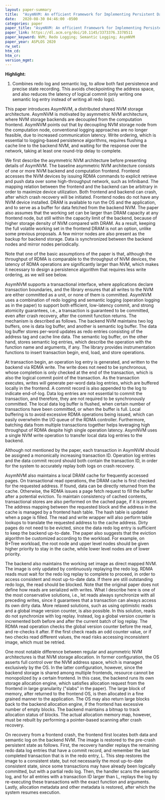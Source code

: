 ```yaml
---
layout: paper-summary
title:  "AsymNVM: An efficient Framework for Implementing Persistent Data Structures on Asymmetric NVM Architecture"
date:   2020-08-30 04:46:00 -0500
categories: paper
paper_title: "AsymNVM: An efficient Framework for Implementing Persistent Data Structures on Asymmetric NVM Architecture"
paper_link: https://dl.acm.org/doi/10.1145/3373376.3378511
paper_keyword: NVM; Redo Logging; Semantic Logging; AsymNVM
paper_year: ASPLOS 2020
rw_set:
htm_cd:
htm_cr:
version_mgmt:
---
```


**Highlight:**

1. Combines redo log and semantic log, to allow both fast persistence and precise state recording. This avoids checkpointing 
   the address space, and also reduces the latency of logical commit (only writing one semantic log entry instead of 
   writing all redo logs).



This paper introduces AsymNVM, a distributed shared NVM storage architecture. AsymNVM is motivated by asymmetric NVM architecture,
where NVM storage backends are decoupled from the computation frontend. AsymNVM points out that by decoupling NVM storage node
from the computation node, conventional logging approaches are no longer feasible, due to increased communication
latency. Write ordering, which is essential to logging-based persistence algorithms, requires flushing a cache line to 
the backend NVM, and waiting for the response over the network, taking at least one round-trip delay to complete.

We first describe the asymmetric NVM architecture before presenting details of AsymNVM. The baseline asymmetric NVM
architecture consists of one or more NVM backend and computation frontend. Frontend accesses the NVM devices by 
issuing RDMA commands to explicit retrieve and push data over some high-throughput network, such as Infiniband.
The mapping relation between the frontend and the backend can be arbitrary in order to maximize device utilization.
Both frontend and backend can crash, after which crash recovery will be initiated.
Frontend nodes do not have any NVM device installed. DRAM is available to run the OS and the application, and to
serve as a buffer for data fetched from the backend NVM.
The paper also assumes that the working set can be larger than DRAM capacity at any frontend node, but still within the
capacity limit of the backend, because of higher storage density of NVM compared with DRAM.
As a result, keeping the full volatile working set in the frontend DRAM is not an option, unlike some previous proposals. 
A few mirror nodes are also present as the backup for backend storage. Data is synchronized between the backend nodes
and mirror nodes periodically.

Note that one of the basic assumptions of the paper is that, although the throughput of RDMA is comparable to the 
throughput of NVM devices, the latency of RDMA operations are significantly larger than NVM, which makes it necessary
to design a persistence algorithm that requires less write ordering, as we will see below.

AsymNVM supports a transactional interface, where applications declare transaction boundaries, and the library ensures
that all writes to the NVM are either committed as a unit, or none of them is committed. 
AsymNVM uses a combination of redo logging and semantic logging (operation logging as in the paper) to support both
efficient, low-latency commit, and strong atomicity guarantees, i.e., a transaction is guaranteed to be committed, even 
after crash recovery, after the commit function returns.
The mechanism is described as follows. The backend NVM maintains two log buffers, one is data log buffer, and another 
is semantic log buffer. The data log buffer stores per-word updates as redo entries consisting of the address tag and
cache line data. The semantic log buffer, on the other hand, stores semantic log entries, which describe the operation
with the function name and arguments, if any. 
The library provides instrumentation functions to insert transaction begin, end, load, and store operations.

At transaction begin, an operation log entry is generated, and written to the backend via RDMA write. The write does
not need to be synchronous, whose completion is only checked at the end of the transaction, which is also the logical
commit point of the transaction. As the transaction executes, writes will generate per-word data log entries, which
are buffered locally in the frontend. A commit record is also appended to the log to indicate end-of-log. 
Data log entries are not essential to commit the transaction, and therefore, they
are not required to be synchronously committed. The local data log buffer is flushed, when certain number of 
transactions have been committed, or when the buffer is full. 
Local buffering is to avoid excessive RDMA operations being issued, which can easily overwhelm the I/O queue of the RDMA
controller. Furthermore, batching data from multiple transactions together helps leveraging high throughput of RDMA
despite high single operation latency.
AsymNVM uses a single NVM write operation to transfer local data log entries to the backend. 

Although not mentioned by the paper, each transaction in AsymNVM should be assigned a mononically increasing transaction
ID. Operation log entries and the data commit record should both contain the transaction ID, in order for the system to
accurately replay both logs on crash recovery.

AsymNVM also maintains a local DRAM cache for frequently accessed pages. On transactional read operations, the DRAM cache
is first checked for the requested address. If found, data can be directly returned from the cache. Otherwise, the 
RDMA issues a page fetch request to fill the buffer after a potential eviction. To maintain consistency of cached contents,
transactional stores are also performed on the cached page, if it is present.
The address mapping between the requested block and the address in the cache is managed by a frontend hash table. The
hash table is updated when a page is filled. The read and write wrapper will also perform table lookups to translate
the requested address to the cache address.
Dirty pages do not need to be evicted, since the data redo log entry is sufficient to keep the backend up-to-date.
The paper also suggests that the eviction algorithm be customized according to the workload. For example, on B+Tree
workload, the root node and upper level nodes should be given higher priority to stay in the cache, while lower level 
nodes are of lower priority.

The backend also maintains the working set image as direct mapped NVM. The image is only updated by continuously replaying 
the redo log. RDMA reads must wait for the redo log replay to complete to proceed, in order to access consistent
and most up-to-date data. If there are still outstanding redo logs, the read should be blocked.
Note that the original paper does not define how reads are serialized with writes. What I describe here is one of the 
most conservative solutions, i.e., let reads always synchronize with all preceding writes, since it guarantees that
a transaction can always access its own dirty data. More relaxed solutions, such as using optimistic reads and a global
image version counter, is also possible. In this solution, reads do not synchronize with log replay. Instead, log
a global version counter is incremented both before and after the current batch of log replay.
The RDMA read operation checks the global version counter before the read, and re-checks it after. If the first check
reads an odd counter value, or if two checks read different values, the read risks accessing inconsistent image, which 
must be retried.

One most notable difference between regular and asymmetric NVM architectures is that NVM storage allocation. 
In former configuration, the OS asserts full control over the NVM address space, which is managed exclusively by
the OS. In the latter configuration, however, since the backend storage is shared among multiple frontends, resource
cannot be monopolized by a certain frontend. 
In this case, the backend runs its own storage allocation engine, which satisfies allocation request from the frontend
in large granularity ("slabs" in the paper). The large block of memory, after returned to the frontend OS, is then allocated
in a fine grained manner to the application. The OS may also return large blocks back to the backend allocation engine,
if the frontend has excessive number of empty blocks. 
The backend maintains a bitmap to track allocation status of blocks. The actual allocation memory map, however, must
be rebuilt by performing a pointer-based scanning after crash recovery.

On recovery from a frontend crash, the frontend first locates both data and semantic log on the backend NVM.
The image is restored to the pre-crash persistent state as follows. First, the recovery handler replays the 
remaining redo data log entries that have a commit record, and remember the last completed transaction that is in the 
redo entry, L. This step restores the image to a consistent state, but not necessarily the most up-to-date consistent
state, since some transactions may have already been logically committed, but with a partial redo log. 
Then, the handler scans the semantic log, and for all entries with a transaction ID larger than L, replays the log
by re-executing these transactions with the exact function and arguments. 
Lastly, allocation metadata and other metadata is restored, after which the system resumes execution.
